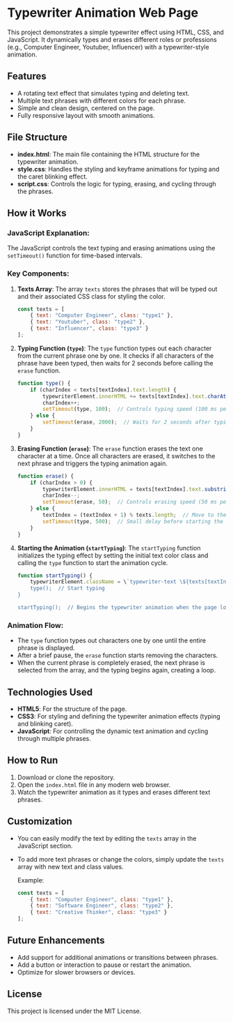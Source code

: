 
# Typewriter Animation Web Page

This project demonstrates a simple typewriter effect using HTML, CSS, and JavaScript. It dynamically types and erases different roles or professions (e.g., Computer Engineer, Youtuber, Influencer) with a typewriter-style animation.

## Features
- A rotating text effect that simulates typing and deleting text.
- Multiple text phrases with different colors for each phrase.
- Simple and clean design, centered on the page.
- Fully responsive layout with smooth animations.

## File Structure
- **index.html**: The main file containing the HTML structure for the typewriter animation.
- **style.css**: Handles the styling and keyframe animations for typing and the caret blinking effect.
- **script.css**: Controls the logic for typing, erasing, and cycling through the phrases.

## How it Works

### JavaScript Explanation:

The JavaScript controls the text typing and erasing animations using the `setTimeout()` function for time-based intervals.

### Key Components:

1. **Texts Array**:
   The array `texts` stores the phrases that will be typed out and their associated CSS class for styling the color.

   ```javascript
   const texts = [
       { text: "Computer Engineer", class: "type1" },
       { text: "Youtuber", class: "type2" },
       { text: "Influencer", class: "type3" }
   ];
   ```

2. **Typing Function (`type`)**:
   The `type` function types out each character from the current phrase one by one. It checks if all characters of the phrase have been typed, then waits for 2 seconds before calling the `erase` function.

   ```javascript
   function type() {
       if (charIndex < texts[textIndex].text.length) {
           typewriterElement.innerHTML += texts[textIndex].text.charAt(charIndex);
           charIndex++;
           setTimeout(type, 100);  // Controls typing speed (100 ms per character)
       } else {
           setTimeout(erase, 2000);  // Waits for 2 seconds after typing is complete
       }
   }
   ```

3. **Erasing Function (`erase`)**:
   The `erase` function erases the text one character at a time. Once all characters are erased, it switches to the next phrase and triggers the typing animation again.

   ```javascript
   function erase() {
       if (charIndex > 0) {
           typewriterElement.innerHTML = texts[textIndex].text.substring(0, charIndex - 1);
           charIndex--;
           setTimeout(erase, 50);  // Controls erasing speed (50 ms per character)
       } else {
           textIndex = (textIndex + 1) % texts.length;  // Move to the next phrase
           setTimeout(type, 500);  // Small delay before starting the next phrase
       }
   }
   ```

4. **Starting the Animation (`startTyping`)**:
   The `startTyping` function initializes the typing effect by setting the initial text color class and calling the `type` function to start the animation cycle.

   ```javascript
   function startTyping() {
       typewriterElement.className = \`typewriter-text \${texts[textIndex].class}\`;  // Apply initial color class
       type();  // Start typing
   }

   startTyping();  // Begins the typewriter animation when the page loads
   ```

### Animation Flow:
- The `type` function types out characters one by one until the entire phrase is displayed.
- After a brief pause, the `erase` function starts removing the characters.
- When the current phrase is completely erased, the next phrase is selected from the array, and the typing begins again, creating a loop.

## Technologies Used
- **HTML5**: For the structure of the page.
- **CSS3**: For styling and defining the typewriter animation effects (typing and blinking caret).
- **JavaScript**: For controlling the dynamic text animation and cycling through multiple phrases.

## How to Run
1. Download or clone the repository.
2. Open the `index.html` file in any modern web browser.
3. Watch the typewriter animation as it types and erases different text phrases.

## Customization
- You can easily modify the text by editing the `texts` array in the JavaScript section.
- To add more text phrases or change the colors, simply update the `texts` array with new text and class values.
  
  Example:
  ```javascript
  const texts = [
      { text: "Computer Engineer", class: "type1" },
      { text: "Software Engineer", class: "type2" },
      { text: "Creative Thinker", class: "type3" }
  ];
  ```

## Future Enhancements
- Add support for additional animations or transitions between phrases.
- Add a button or interaction to pause or restart the animation.
- Optimize for slower browsers or devices.

## License
This project is licensed under the MIT License.

